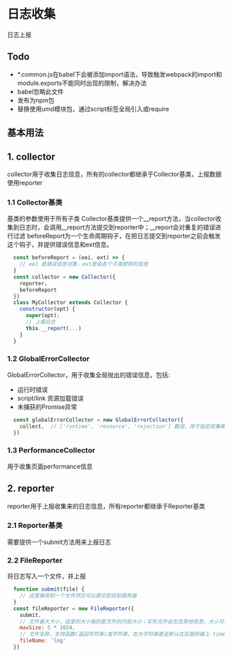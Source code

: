 # 日志收集

日志上报

## Todo

- \*.common.js在babel下会被添加import语法，导致触发webpack的import和module.exports不能同时出现的限制，解决办法
- babel忽略此文件
- 发布为npm包
- 替换使用umd模块包，通过script标签全局引入或require

## 基本用法

## 1. collector

collector用于收集日志信息，所有的collector都继承于Collector基类，上报数据使用reporter

### 1.1 Collector基类

基类的参数使用于所有子类
Collector基类提供一个__report方法，当collector收集到日志时，会调用__report方法提交到reporter中；__report会对重复的错误进行过滤
beforeReport为一个生命周期钩子，在把日志提交到reporter之前会触发这个钩子，并提供错误信息和ext信息。

```javascript
  const beforeReport = (eei, ext) => {
    // eei 是错误信息对象，ext是由各个子类提供的信息
  }
  const collector = new Collector({
    reporter，
    beforeReport
  })
  class MyCollector extends Collector {
    constructor(opt) {
      super(opt);
      // 上报日志
      this.__report(...)
    }
  }
```

### 1.2 GlobalErrorCollector

GlobalErrorCollector，用于收集全局抛出的错误信息，包括:

- 运行时错误
- script/link 资源加载错误
- 未捕获的Promise异常

```javascript
  const globalErrorCollector = new GlobalErrorCollector({
    collect,  // ['runtime', 'resource', 'rejection'] 数组，用于指定收集哪些日志
  })
```

### 1.3 PerformanceCollector

用于收集页面performance信息

## 2. reporter

reporter用于上报收集来的日志信息，所有reporter都继承于Reporter基类

### 2.1 Reporter基类

需要提供一个submit方法用来上报日志

### 2.2 FileReporter

将日志写入一个文件，并上报

```javascript
  function submit(file) {
    // 这里接收到一个文件然后可以提交到目标服务器
  }
  const fileReporter = new FileReporter({
    submit,
    // 文件最大大小，这里的大小指的是文件的内容大小；实际文件会包含其他信息，大小可能会超过此
    maxSize: 5 * 1024,
    // 文件名称，支持函数(返回字符串)或字符串，在为字符串是会默认在后面拼接上.timestamp.txt
    fileName: 'log'
  })
```
